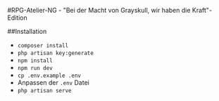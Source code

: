 #RPG-Atelier-NG - "Bei der Macht von Grayskull, wir haben die Kraft"-Edition

##Installation
* ``composer install``
* ``php artisan key:generate``
* ``npm install``
* ``npm run dev``
* ``cp .env.example .env``
* Anpassen der ``.env`` Datei
* ``php artisan serve``
